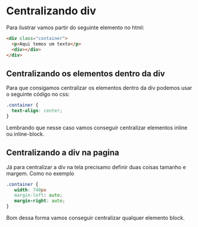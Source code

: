# Centralizando div

Para ilustrar vamos partir do seguinte elemento no html:

```html
<div class="container">
  <p>Aqui temos um texto</p>
  <div></div>
</div>
```

## Centralizando os elementos dentro da div

Para que consigamos centralizar os elementos dentro da div podemos usar o seguinte código no css:

```css
.container {
  text-align: center;
}
```

Lembrando que nesse caso vamos conseguir centralizar elementos inline ou inline-block.

## Centralizando a div na pagina

Já para centralizar a div na tela precisamo definir duas coisas tamanho e margem. Como no exemplo

```css
.container {
   width: 740px
   margin-left: auto;
   margin-right: auto;
}
```

Bom dessa forma vamos conseguir centralizar qualquer elemento block.
